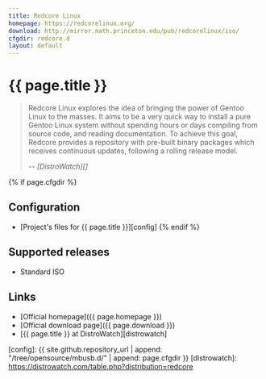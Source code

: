 ```yaml
---
title: Redcore Linux
homepage: https://redcorelinux.org/
download: http://mirror.math.princeton.edu/pub/redcorelinux/iso/
cfgdir: redcore.d
layout: default
---
```


# {{ page.title }}

> Redcore Linux explores the idea of bringing the power of Gentoo Linux to the
> masses. It aims to be a very quick way to install a pure Gentoo Linux system
> without spending hours or days compiling from source code, and reading
> documentation. To achieve this goal, Redcore provides a repository with
> pre-built binary packages which receives continuous updates, following a
> rolling release model.
>
> -- <cite markdown="1">[DistroWatch][]</cite>


{% if page.cfgdir %}
## Configuration

- [Project's files for {{ page.title }}][config]
{% endif %}


## Supported releases

- Standard ISO


## Links

- [Official homepage]({{ page.homepage }})
- [Official download page]({{ page.download }})
- [{{ page.title }} at DistroWatch][distrowatch]


[config]: {{ site.github.repository_url | append: "/tree/opensource/mbusb.d/" | append: page.cfgdir }}
[distrowatch]: https://distrowatch.com/table.php?distribution=redcore
